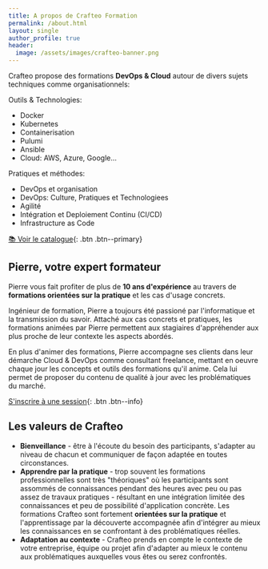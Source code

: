 ```yaml
---
title: A propos de Crafteo Formation 
permalink: /about.html
layout: single
author_profile: true
header:
  image: /assets/images/crafteo-banner.png
---
```


Crafteo propose des formations **DevOps & Cloud** autour de divers sujets techniques comme organisationnels: 

Outils & Technologies:
- Docker
- Kubernetes
- Containerisation
- Pulumi
- Ansible
- Cloud: AWS, Azure, Google...

Pratiques et méthodes:
- DevOps et organisation
- DevOps: Culture, Pratiques et Technologiees
- Agilité
- Intégration et Deploiement Continu (CI/CD)
- Infrastructure as Code

[📚 Voir le catalogue](./catalogue){: .btn .btn--primary} 

## Pierre, votre expert formateur

Pierre vous fait profiter de plus de **10 ans d'expérience** au travers de **formations orientées sur la pratique** et les cas d'usage concrets. 

Ingénieur de formation, Pierre a toujours été passioné par l'informatique et la transmission du savoir. Attaché aux cas concrets et pratiques, les formations animées par Pierre permettent aux stagiaires d'appréhender aux plus proche de leur contexte les aspects abordés.

En plus d'animer des formations, Pierre accompagne ses clients dans leur démarche Cloud & DevOps comme consultant freelance, mettant en oeuvre chaque jour les concepts et outils des formations qu'il anime. Cela lui permet de proposer du contenu de qualité à jour avec les problématiques du marché.

[S'inscrire à une session](./catalogue){: .btn .btn--info}  

## Les valeurs de Crafteo

- **Bienveillance** - être à l'écoute du besoin des participants, s'adapter au niveau de chacun et communiquer de façon adaptée en toutes circonstances. 
- **Apprendre par la pratique** - trop souvent les formations professionnelles sont très "théoriques" où les participants sont assommés de connaissances pendant des heures avec peu ou pas assez de travaux pratiques - résultant en une intégration limitée des connaissances et peu de possibilité d'application concrète. Les formations Crafteo sont fortement **orientées sur la pratique** et l'apprentissage par la découverte accompagnée afin d'intégrer au mieux les connaissances en se confrontant à des problématiques réelles. 
- **Adaptation au contexte** - Crafteo prends en compte le contexte de votre entreprise, équipe ou projet afin d'adapter au mieux le contenu aux problématiques auxquelles vous êtes ou serez confrontés. 